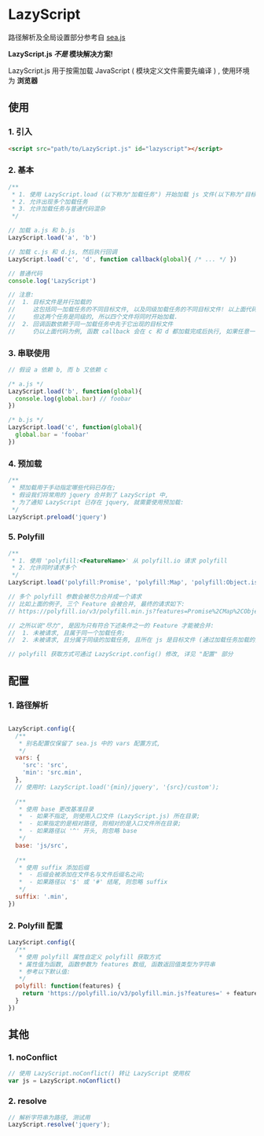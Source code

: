 # LazyScript
路径解析及全局设置部分参考自 [sea.js](https://github.com/seajs/seajs)

**LazyScript.js *不是* 模块解决方案!**

LazyScript.js 用于按需加载 JavaScript ( 模块定义文件需要先编译 ) , 使用环境为 **浏览器**


## 使用

### 1. 引入

```html
<script src="path/to/LazyScript.js" id="lazyscript"></script>
```



### 2. 基本

```javascript
/**
 * 1. 使用 LazyScript.load (以下称为"加载任务") 开始加载 js 文件(以下称为"目标文件")或 js 代码(回调函数)
 * 2. 允许出现多个加载任务
 * 3. 允许加载任务与普通代码混杂
 */

// 加载 a.js 和 b.js
LazyScript.load('a', 'b')

// 加载 c.js 和 d.js, 然后执行回调
LazyScript.load('c', 'd', function callback(global){ /* ... */ })

// 普通代码
console.log('LazyScript')

// 注意: 
//  1. 目标文件是并行加载的
//     这包括同一加载任务的不同目标文件, 以及同级加载任务的不同目标文件! 以上面代码为例, a, b, c, d 分属于两个不同的加载任务,
//     但这两个任务是同级的, 所以四个文件将同时开始加载.
//  2. 回调函数依赖于同一加载任务中先于它出现的目标文件
//     仍以上面代码为例, 函数 callback 会在 c 和 d 都加载完成后执行, 如果任意一个加载失败, callback 都不会执行.

```



### 3. 串联使用

```javascript
// 假设 a 依赖 b, 而 b 又依赖 c

/* a.js */
LazyScript.load('b', function(global){ 
  console.log(global.bar) // foobar
})

/* b.js */
LazyScript.load('c', function(global){
  global.bar = 'foobar'
})

```



### 4. 预加载

```javascript
/**
 * 预加载用于手动指定哪些代码已存在;
 * 假设我们将常用的 jquery 合并到了 LazyScript 中,
 * 为了通知 LazyScript 已存在 jquery, 就需要使用预加载:
 */
LazyScript.preload('jquery')

```



### 5. Polyfill

```javascript
/**
 * 1. 使用 'polyfill:<FeatureName>' 从 polyfill.io 请求 polyfill
 * 2. 允许同时请求多个
 */
LazyScript.load('polyfill:Promise', 'polyfill:Map', 'polyfill:Object.is')

// 多个 polyfill 参数会被尽力合并成一个请求
// 比如上面的例子, 三个 Feature 会被合并, 最终的请求如下:
// https://polyfill.io/v3/polyfill.min.js?features=Promise%2CMap%2CObject.is

// 之所以说"尽力", 是因为只有符合下述条件之一的 Feature 才能被合并:
//  1. 未被请求, 且属于同一个加载任务;
//  2. 未被请求, 且分属于同级的加载任务, 且所在 js 是目标文件 (通过加载任务加载的);

// polyfill 获取方式可通过 LazyScript.config() 修改, 详见 "配置" 部分

```



## 配置

### 1. 路径解析

```javascript

LazyScript.config({
  /**
   * 别名配置仅保留了 sea.js 中的 vars 配置方式,
   */
  vars: {
    'src': 'src',
    'min': 'src.min',
  },
  // 使用时: LazyScript.load('{min}/jquery', '{src}/custom');
  
  /**
   * 使用 base 更改基准目录
   *  - 如果不指定, 则使用入口文件 (LazyScript.js) 所在目录;
   *  - 如果指定的是相对路径, 则相对的是入口文件所在目录;
   *  - 如果路径以 '^' 开头, 则忽略 base
   */
  base: 'js/src',
  
  /**
   * 使用 suffix 添加后缀
   *  - 后缀会被添加在文件名与文件后缀名之间;
   *  - 如果路径以 '$' 或 '#' 结尾, 则忽略 suffix
   */
  suffix: '.min',
})

```



### 2. Polyfill 配置

```javascript
LazyScript.config({
  /**
   * 使用 polyfill 属性自定义 polyfill 获取方式
   * 属性值为函数, 函数参数为 features 数组, 函数返回值类型为字符串
   * 参考以下默认值:
   */
  polyfill: function(features) {
    return 'https://polyfill.io/v3/polyfill.min.js?features=' + features.join('%2C');
  }
})
```



## 其他

### 1. noConflict

```javascript
// 使用 LazyScript.noConflict() 转让 LazyScript 使用权
var js = LazyScript.noConflict()

```



### 2. resolve

```javascript
// 解析字符串为路径, 测试用
LazyScript.resolve('jquery');

```
